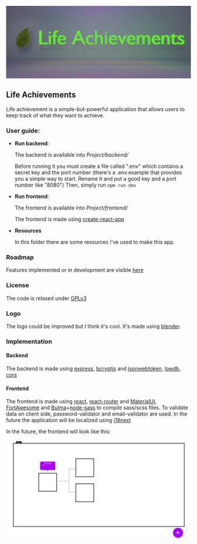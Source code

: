 ![](https://github.com/GhostyJade/LifeAchievements/blob/master/Resources/logo/github-placeholder.png)

## Life Achievements
Life achievement is a simple-but-powerful application that allows users to keep track of what they want to achieve.

### User guide:
 - **Run backend**:

    The backend is available into _Project/backend/_

    Before running it you must create a file called ".env" which contains a secret key and the port number (there's a .env.example that provides you a simple way to start. Rename it and put a good key and a port number like "8080")
    Then, simply run
    ```npm run dev```
 - **Run frontend**:
    
    The frontend is available into _Project/frontend/_

    The frontend is made using [create-react-app](https://github.com/facebook/create-react-app)
 - **Resources**

    In this folder there are some resources I've used to make this app.

### Roadmap
Features implemented or in development are visible [here](https://github.com/GhostyJade/LifeAchievements/projects/1)

### License 
The code is relased under [GPLv3](https://github.com/GhostyJade/LifeAchievements/blob/master/LICENSE)

### Logo
The logo could be improved but I think it's cool. It's made using [blender](https://blender.org).

### Implementation
#### Backend
The backend is made using [express](https://expressjs.com/), [bcryptjs](https://github.com/dcodeIO/bcrypt.js) and [jsonwebtoken](https://github.com/auth0/node-jsonwebtoken), [lowdb](https://github.com/typicode/lowdb), [cors](https://github.com/expressjs/cors) 

#### Frontend
The frontend is made using [react](https://reactjs.org/), [react-router](https://github.com/ReactTraining/react-router) and [MaterialUI](https://material-ui.com/), [FortAwesome](https://fortawesome.com/) and [Bulma](https://bulma.io)+[node-sass](https://github.com/sass/node-sass) to compile sass/scss files. To validate data on client side, password-validator and email-validator are used.
In the future the application will be localized using [i18next](https://www.i18next.com/)

In the future, the frontend will look like this:
![](https://github.com/GhostyJade/LifeAchievements/blob/master/Resources/basic-idea.png)